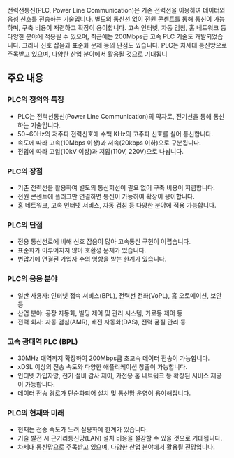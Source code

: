 전력선통신(PLC, Power Line Communication)은 기존 전력선을 이용하여 데이터와 음성 신호를 전송하는 기술입니다. 별도의 통신선 없이 전원 콘센트를 통해 통신이 가능하며, 구축 비용이 저렴하고 확장이 용이합니다. 고속 인터넷, 자동 검침, 홈 네트워크 등 다양한 분야에 적용될 수 있으며, 최근에는 200Mbps급 고속 PLC 기술도 개발되었습니다. 그러나 신호 잡음과 표준화 문제 등의 단점도 있습니다. PLC는 차세대 통신망으로 주목받고 있으며, 다양한 산업 분야에서 활용될 것으로 기대됩니

## 주요 내용
### PLC의 정의와 특징
- PLC는 전력선통신(Power Line Communication)의 약자로, 전기선을 통해 통신하는 기술입니다.
- 50~60Hz의 저주파 전력신호에 수백 KHz의 고주파 신호를 실어 통신합니다.
- 속도에 따라 고속(10Mbps 이상)과 저속(20kbps 이하)으로 구분됩니다.
- 전압에 따라 고압(10kV 이상)과 저압(110V, 220V)으로 나뉩니다.

### PLC의 장점
- 기존 전력선을 활용하여 별도의 통신회선이 필요 없어 구축 비용이 저렴합니다.
- 전원 콘센트에 플러그만 연결하면 통신이 가능하여 확장이 용이합니다.
- 홈 네트워크, 고속 인터넷 서비스, 자동 검침 등 다양한 분야에 적용 가능합니다.

### PLC의 단점
- 전용 통신선로에 비해 신호 잡음이 많아 고속통신 구현이 어렵습니다.
- 표준화가 이루어지지 않아 호환성 문제가 있습니다.
- 변압기에 연결된 가입자 수의 영향을 받는 한계가 있습니다.

### PLC의 응용 분야
- 일반 사용자: 인터넷 접속 서비스(BPL), 전력선 전화(VoPL), 홈 오토메이션, 보안 등
- 산업 분야: 공장 자동화, 빌딩 제어 및 관리 시스템, 가로등 제어 등
- 전력 회사: 자동 검침(AMR), 배전 자동화(DAS), 전력 품질 관리 등

### 고속 광대역 PLC (BPL)
- 30MHz 대역까지 확장하여 200Mbps급 초고속 데이터 전송이 가능합니다.
- xDSL 이상의 전송 속도와 다양한 애플리케이션 창출이 가능합니다.
- 인터넷 가입자망, 전기 설비 감사 제어, 가전용 홈 네트워크 등 확장된 서비스 제공이 가능합니다.
- 데이터 전송 경로가 단순화되어 설치 및 통신망 운영이 용이해집니다.

### PLC의 현재와 미래
- 현재는 전송 속도가 느려 실용화에 한계가 있습니다.
- 기술 발전 시 근거리통신망(LAN) 설치 비용을 절감할 수 있을 것으로 기대됩니다.
- 차세대 통신망으로 주목받고 있으며, 다양한 산업 분야에서 활용될 전망입니다.
